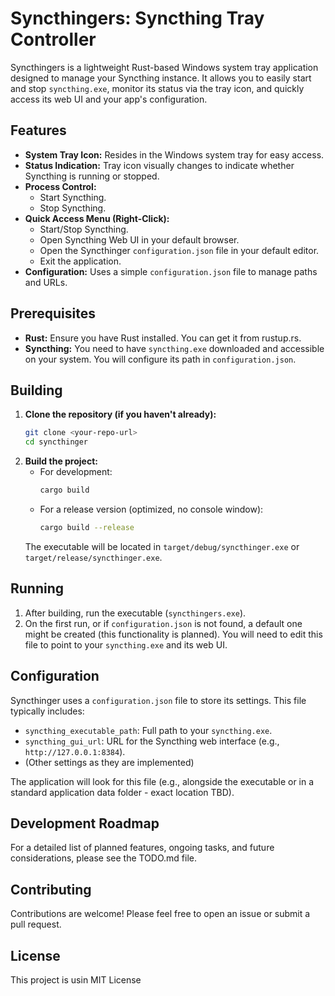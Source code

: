  # Syncthingers: Syncthing Tray Controller

 Syncthingers is a lightweight Rust-based Windows system tray application designed to manage your Syncthing instance. It allows you to easily start and stop `syncthing.exe`, monitor its status via the tray icon, and quickly access its web UI and your app's configuration.

## Features

*   **System Tray Icon:** Resides in the Windows system tray for easy access.
*   **Status Indication:** Tray icon visually changes to indicate whether Syncthing is running or stopped.
*   **Process Control:**
    *   Start Syncthing.
    *   Stop Syncthing.
*   **Quick Access Menu (Right-Click):**
    *   Start/Stop Syncthing.
    *   Open Syncthing Web UI in your default browser.
    *   Open the Syncthinger `configuration.json` file in your default editor.
    *   Exit the application.
*   **Configuration:** Uses a simple `configuration.json` file to manage paths and URLs.

## Prerequisites

*   **Rust:** Ensure you have Rust installed. You can get it from rustup.rs.
*   **Syncthing:** You need to have `syncthing.exe` downloaded and accessible on your system. You will configure its path in `configuration.json`.

## Building

1.  **Clone the repository (if you haven't already):**
    ```bash
    git clone <your-repo-url>
    cd syncthinger
    ```
2.  **Build the project:**
    *   For development:
        ```bash
        cargo build
        ```
    *   For a release version (optimized, no console window):
        ```bash
        cargo build --release
        ```
    The executable will be located in `target/debug/syncthinger.exe` or `target/release/syncthinger.exe`.

## Running

1. After building, run the executable (`syncthingers.exe`).
2.  On the first run, or if `configuration.json` is not found, a default one might be created (this functionality is planned). You will need to edit this file to point to your `syncthing.exe` and its web UI.

## Configuration

Syncthinger uses a `configuration.json` file to store its settings. This file typically includes:

*   `syncthing_executable_path`: Full path to your `syncthing.exe`.
*   `syncthing_gui_url`: URL for the Syncthing web interface (e.g., `http://127.0.0.1:8384`).
*   (Other settings as they are implemented)

The application will look for this file (e.g., alongside the executable or in a standard application data folder - exact location TBD).

## Development Roadmap

For a detailed list of planned features, ongoing tasks, and future considerations, please see the TODO.md file.

## Contributing

Contributions are welcome! Please feel free to open an issue or submit a pull request.

## License

This project is usin MIT License